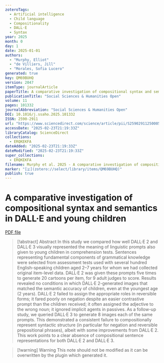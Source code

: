 ```yaml
---
zoteroTags:
  - Artificial intelligence
  - Child language
  - Compositionality
  - DALL·E
  - Syntax
year: 2025
month: 0
day: 1
date: 2025-01-01
authors:
  - "Murphy, Elliot"
  - "de Villiers, Jill"
  - "Morales, Sofia Lucero"
generated: true
key: QM69BUHQ
version: 2047
itemType: journalArticle
paperTitle: A comparative investigation of compositional syntax and semantics in DALL·E and young children
publicationTitle: "Social Sciences & Humanities Open"
volume: 11
pages: 101332
journalAbbreviation: "Social Sciences & Humanities Open"
DOI: 10.1016/j.ssaho.2025.101332
ISSN: 2590-2911
url: "https://www.sciencedirect.com/science/article/pii/S2590291125000592"
accessDate: "2025-02-23T21:19:33Z"
libraryCatalog: ScienceDirect
collections:
  - ERQKEKFA
dateAdded: "2025-02-23T21:19:33Z"
dateModified: "2025-02-23T21:19:33Z"
super_collections:
  - ERQKEKFA
filename: Murphy et al. 2025 - A comparative investigation of compositional syntax and semantics in DALL·E and young children.pdf
marker: "[🇿](zotero://select/library/items/QM69BUHQ)"
publish: true
---
```

# A comparative investigation of compositional syntax and semantics in DALL·E and young children

[PDF file](/Papers/PDFs/Murphy%20et%20al.%202025%20-%20A%20comparative%20investigation%20of%20compositional%20syntax%20and%20semantics%20in%20DALL·E%20and%20young%20children.pdf)

> [!abstract] Abstract
> In this study we compared how well DALL·E 2 and DALL·E 3 visually represented the meaning of linguistic prompts also given to young children in comprehension tests. Sentences representing fundamental components of grammatical knowledge were selected from assessment tests used with several hundred English-speaking children aged 2–7 years for whom we had collected original item-level data. DALL·E 2 was given these prompts five times to generate 20 cartoons per item, for 9 adult judges to score. Results revealed no conditions in which DALL·E 2-generated images that matched the semantic accuracy of children, even at the youngest age (2 years). DALL·E 2 failed to assign the appropriate roles in reversible forms; it fared poorly on negation despite an easier contrastive prompt than the children received; it often assigned the adjective to the wrong noun; it ignored implicit agents in passives. As a follow-up study, we queried DALL·E 3 to generate 8 images each of the same prompts. This demonstrated a consistent failure to compositionally represent syntactic structure (in particular for negation and reversible prepositional phrases), albeit with some improvements from DALL·E 2. This work points to a clear absence of compositional sentence representations for both DALL·E 2 and DALL·E 3.

>[!warning] Warning
> This note should not be modified as it can be overwritten by the plugin which generated it.

